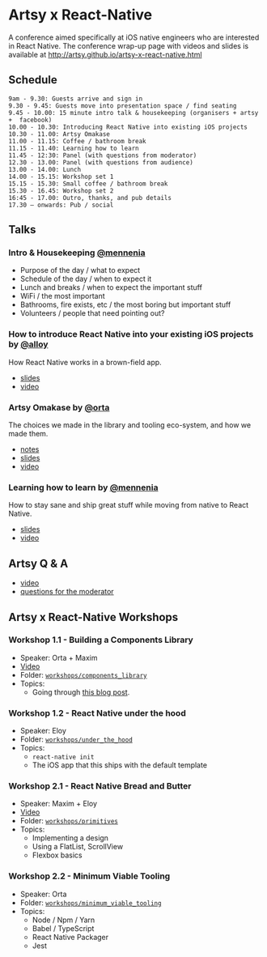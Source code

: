 # Artsy x React-Native

A conference aimed specifically at iOS native engineers who are interested in React Native. The conference wrap-up page
with videos and slides is available at http://artsy.github.io/artsy-x-react-native.html

## Schedule

```
9am - 9.30: Guests arrive and sign in
9.30 - 9.45: Guests move into presentation space / find seating
9.45 - 10.00: 15 minute intro talk & housekeeping (organisers + artsy +  facebook)
10.00 - 10.30: Introducing React Native into existing iOS projects
10.30 - 11.00: Artsy Omakase
11.00 - 11.15: Coffee / bathroom break
11.15 - 11.40: Learning how to learn
11.45 - 12:30: Panel (with questions from moderator)
12.30 - 13.00: Panel (with questions from audience)
13.00 - 14.00: Lunch
14.00 - 15.15: Workshop set 1
15.15 - 15.30: Small coffee / bathroom break
15.30 - 16.45: Workshop set 2
16:45 - 17.00: Outro, thanks, and pub details
17.30 — onwards: Pub / social
```

## Talks

### Intro & Housekeeping [@mennenia][]

- Purpose of the day / what to expect
- Schedule of the day / when to expect it
- Lunch and breaks / when to expect the important stuff
- WiFi / the most important
- Bathrooms, fire exists, etc / the most boring but important stuff
- Volunteers / people that need pointing out?

### How to introduce React Native into your existing iOS projects by [@alloy][]

How React Native works in a brown-field app.

- [slides](https://speakerdeck.com/artsyopensource/adding-react-native-to-an-existing-app-artsy-x-react-native-2018)
- [video](https://www.youtube.com/watch?v=qupndH1zW_g)

### Artsy Omakase by [@orta][]

The choices we made in the library and tooling eco-system, and how we made them.

- [notes](talks/artsy_omakase.md)
- [slides](https://speakerdeck.com/artsyopensource/the-artsy-omakase-artsy-x-react-native-2018)
- [video](https://www.youtube.com/watch?v=1Z3loALSVQM)

### Learning how to learn by [@mennenia][]

How to stay sane and ship great stuff while moving from native to React Native.

- [slides](https://speakerdeck.com/artsyopensource/learning-how-to-learn-artsy-x-react-native)
- [video](https://www.youtube.com/watch?v=zqnJBksguVI)

## Artsy Q & A

- [video](https://www.youtube.com/watch?v=Q2tfkpkmRLE)
- [questions for the moderator](questions/for_moderator.md)

## Artsy x React-Native Workshops

### Workshop 1.1 - Building a Components Library

- Speaker: Orta + Maxim
- [Video](https://www.youtube.com/watch?v=ucQXL4vkP78)
- Folder: [`workshops/components_library`](workshops/components_library)
- Topics:
  - Going through [this blog post](http://artsy.github.io/blog/2018/04/17/making-a-components-pod/).

### Workshop 1.2 - React Native under the hood

- Speaker: Eloy
- Folder: [`workshops/under_the_hood`](workshops/under_the_hood)
- Topics:
  - `react-native init`
  - The iOS app that this ships with the default template

### Workshop 2.1 - React Native Bread and Butter

- Speaker: Maxim + Eloy
- [Video](https://www.youtube.com/watch?v=CIG4Fc2ixis)
- Folder: [`workshops/primitives`](workshops/primitives)
- Topics:
  - Implementing a design
  - Using a FlatList, ScrollView
  - Flexbox basics

### Workshop 2.2 - Minimum Viable Tooling

- Speaker: Orta
- Folder: [`workshops/minimum_viable_tooling`](workshops/minimum_viable_tooling)
- Topics:
  - Node / Npm / Yarn
  - Babel / TypeScript
  - React Native Packager
  - Jest

[@orta]: https://twitter.com/orta
[@alloy]: https://twitter.com/alloy
[@mennenia]: https://twitter.com/mennenia
